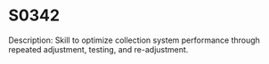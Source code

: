 # S0342
Description: Skill to optimize collection system performance through repeated adjustment, testing, and re-adjustment.

